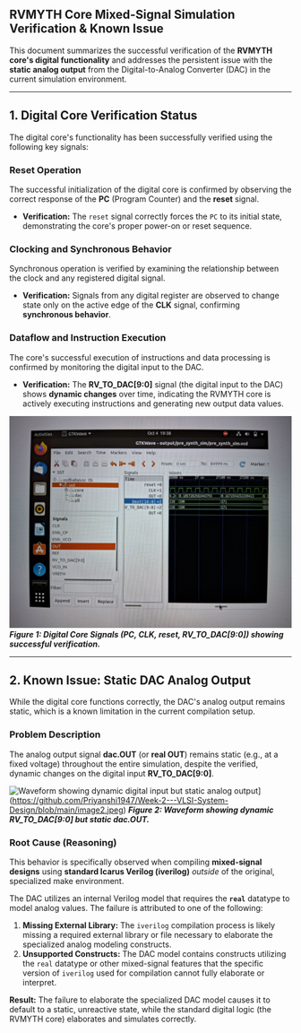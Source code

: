 ## RVMYTH Core Mixed-Signal Simulation Verification & Known Issue

This document summarizes the successful verification of the **RVMYTH core's digital functionality** and addresses the persistent issue with the **static analog output** from the Digital-to-Analog Converter (DAC) in the current simulation environment.

<hr>

## 1. Digital Core Verification Status

The digital core's functionality has been successfully verified using the following key signals:

### Reset Operation

The successful initialization of the digital core is confirmed by observing the correct response of the **PC** (Program Counter) and the **reset** signal.
* **Verification:** The `reset` signal correctly forces the `PC` to its initial state, demonstrating the core's proper power-on or reset sequence.

### Clocking and Synchronous Behavior

Synchronous operation is verified by examining the relationship between the clock and any registered digital signal.
* **Verification:** Signals from any digital register are observed to change state only on the active edge of the **CLK** signal, confirming **synchronous behavior**.

### Dataflow and Instruction Execution

The core's successful execution of instructions and data processing is confirmed by monitoring the digital input to the DAC.
* **Verification:** The **RV\_TO\_DAC[9:0]** signal (the digital input to the DAC) shows **dynamic changes** over time, indicating the RVMYTH core is actively executing instructions and generating new output data values.

![Digital core signals showing successful initialization and data flow](https://github.com/Priyanshi1947/Week-2---VLSI-System-Design/blob/main/image1.jpeg)
***Figure 1: Digital Core Signals (PC, CLK, reset, RV\_TO\_DAC[9:0]) showing successful verification.***

<hr>

## 2. Known Issue: Static DAC Analog Output

While the digital core functions correctly, the DAC's analog output remains static, which is a known limitation in the current compilation setup.

### Problem Description

The analog output signal **dac.OUT** (or **real OUT**) remains static (e.g., at a fixed voltage) throughout the entire simulation, despite the verified, dynamic changes on the digital input **RV\_TO\_DAC[9:0]**.

![Waveform showing dynamic digital input but static analog output]([image2)](https://github.com/Priyanshi1947/Week-2---VLSI-System-Design/blob/main/image2.jpeg)
***Figure 2: Waveform showing dynamic RV\_TO\_DAC[9:0] but static dac.OUT.***

### Root Cause (Reasoning)

This behavior is specifically observed when compiling **mixed-signal designs** using **standard Icarus Verilog (iverilog)** *outside* of the original, specialized make environment.

The DAC utilizes an internal Verilog model that requires the **`real`** datatype to model analog values. The failure is attributed to one of the following:

1.  **Missing External Library:** The `iverilog` compilation process is likely missing a required external library or file necessary to elaborate the specialized analog modeling constructs.
2.  **Unsupported Constructs:** The DAC model contains constructs utilizing the `real` datatype or other mixed-signal features that the specific version of `iverilog` used for compilation cannot fully elaborate or interpret.

**Result:** The failure to elaborate the specialized DAC model causes it to default to a static, unreactive state, while the standard digital logic (the RVMYTH core) elaborates and simulates correctly.
